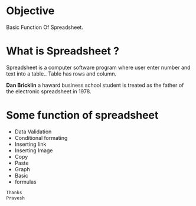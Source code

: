 # Objective
Basic Function Of Spreadsheet.

# What is Spreadsheet ?
Spreadsheet is a computer software program where user enter number and text into a table..
Table has rows and column.

**Dan Bricklin** a haward business school student is treated as the father of the electronic spreadsheet in 1978.

# Some function of spreadsheet
- Data Validation
- Conditional formating
- Inserting link
- Inserting Image
- Copy
- Paste
- Graph
- Basic 
- formulas
```sh
Thanks 
Pravesh
```

